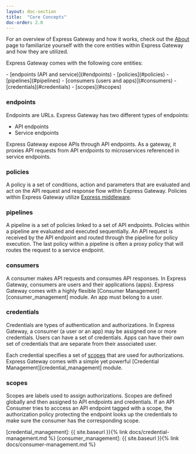 ```yaml
---
layout: doc-section
title:  "Core Concepts"
doc-order: 2.0
---
```

For an overview of Express Gateway and how it works, check out the [About](/about) page to familiarize yourself with the core entities within Express Gateway and how they are utilized.

Express Gateway comes with the following core entities:

<nav markdown="1">
- [endpoints (API and service)](#endpoints)
- [policies](#policies)
- [pipelines](#pipelines)
- [consumers (users and apps)](#consumers)
- [credentials](#credentials)
- [scopes](#scopes)
</nav>


### endpoints
Endpoints are URLs. Express Gateway has two different types of endpoints:

* API endpoints
* Service endpoints

Express Gateway expose APIs through API endpoints. As a gateway, it proxies API requests from API endpoints to microservices referenced in service endpoints.

### policies
A policy is a set of conditions, action and parameters that are evaluated and act on the API request and response flow within Express Gateway. Policies within Express Gateway utilize [Express middleware](https://expressjs.com/en/guide/using-middleware.html).

### pipelines
A pipeline is a set of policies linked to a set of API endpoints. Policies within a pipeline are evaluated and executed sequentially. An API request is received by the API endpoint and routed through the pipeline for policy execution. The last policy within a pipeline is often a proxy policy that will routes the request to a service endpoint.

### consumers
A consumer makes API requests and consumes API responses. In Express Gateway, consumers are users and their applications (apps). Express Gateway comes with a highly flexible [Consumer Management][consumer_management] module. An app must belong to a user.

### credentials
Credentials are types of authentication and authorizations. In Express Gateway, a consumer (a user or an app) may be assigned one or more credentials. Users can have a set of credentials.  Apps can have their own set of credentials that are separate from their associated user.

Each credential specifies a set of [scopes](#scopes) that are used for authorizations. Express Gateway comes with a simple yet powerful [Credential Management][credential_management] module.

### scopes
Scopes are labels used to assign authorizations. Scopes are defined globally and then assigned to API endpoints and credentials. If an API Consumer tries to acccess an API endpoint tagged with a scope, the authorization policy protecting the endpoint looks up the credentials to make sure the consumer has the corresponding scope.


[credential_management]: {{ site.baseurl }}{% link docs/credential-management.md %}
[consumer_management]: {{ site.baseurl }}{% link docs/consumer-management.md %}
